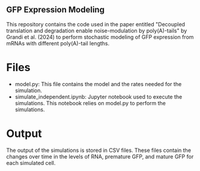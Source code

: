 ## GFP Expression Modeling
This repository contains the code used in the paper entitled "Decoupled translation and degradation enable noise-modulation by poly(A)-tails" by Grandi et al. (2024) to perform stochastic modeling of GFP expression from mRNAs with different poly(A)-tail lengths.

# Files
- model.py: This file contains the model and the rates needed for the simulation.
- simulate_independent.ipynb: Jupyter notebook used to execute the simulations. This notebook relies on model.py to perform the simulations.
  
# Output
The output of the simulations is stored in CSV files. These files contain the changes over time in the levels of RNA, premature GFP, and mature GFP for each simulated cell.
